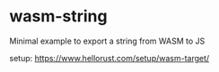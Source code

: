 wasm-string
======

Minimal example to export a string from WASM to JS

setup: https://www.hellorust.com/setup/wasm-target/

